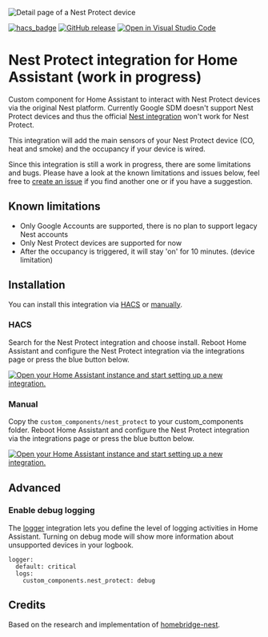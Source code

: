![Detail page of a Nest Protect device](https://user-images.githubusercontent.com/1424596/149627841-e5611c04-f0e7-4b66-9b10-a9ec0b5c37f8.png)

[![hacs_badge](https://img.shields.io/badge/HACS-Default-orange.svg)](https://github.com/custom-components/hacs)
[![GitHub release](https://img.shields.io/github/release/iMicknl/ha-nest-protect.svg)](https://GitHub.com/iMicknl/ha-nest-protect/releases/)
[![Open in Visual Studio Code](https://open.vscode.dev/badges/open-in-vscode.svg)](https://open.vscode.dev/iMicknl/ha-nest-protect/)

# Nest Protect integration for Home Assistant (work in progress)

Custom component for Home Assistant to interact with Nest Protect devices via the original Nest platform. Currently Google SDM doesn't support Nest Protect devices and thus the official [Nest integration](https://www.home-assistant.io/integrations/nest/) won't work for Nest Protect.

This integration will add the main sensors of your Nest Protect device (CO, heat and smoke) and the occupancy if your device is wired.

Since this integration is still a work in progress, there are some limitations and bugs. Please have a look at the known limitations and issues below, feel free to [create an issue](https://github.com/iMicknl/ha-nest-protect/issues/new/choose) if you find another one or if you have a suggestion.

## Known limitations

- Only Google Accounts are supported, there is no plan to support legacy Nest accounts
- Only Nest Protect devices are supported for now
- After the occupancy is triggered, it will stay 'on' for 10 minutes. (device limitation)

## Installation

You can install this integration via [HACS](#hacs) or [manually](#manual).

### HACS

Search for the Nest Protect integration and choose install. Reboot Home Assistant and configure the Nest Protect integration via the integrations page or press the blue button below.

[![Open your Home Assistant instance and start setting up a new integration.](https://my.home-assistant.io/badges/config_flow_start.svg)](https://my.home-assistant.io/redirect/config_flow_start/?domain=nest_protect)


### Manual

Copy the `custom_components/nest_protect` to your custom_components folder. Reboot Home Assistant and configure the Nest Protect integration via the integrations page or press the blue button below.

[![Open your Home Assistant instance and start setting up a new integration.](https://my.home-assistant.io/badges/config_flow_start.svg)](https://my.home-assistant.io/redirect/config_flow_start/?domain=nest_protect)



## Advanced

### Enable debug logging

The [logger](https://www.home-assistant.io/integrations/logger/) integration lets you define the level of logging activities in Home Assistant. Turning on debug mode will show more information about unsupported devices in your logbook.

```
logger:
  default: critical
  logs:
    custom_components.nest_protect: debug
```

## Credits

Based on the research and implementation of [homebridge-nest](https://github.com/chrisjshull/homebridge-nest).